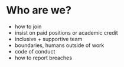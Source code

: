 # Who are we? 

- how to join
- insist on paid positions or academic credit 
- inclusive + supportive team 
- boundaries, humans outside of work
- code of conduct 
- how to report breaches 


